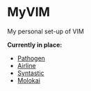 # MyVIM
My personal set-up of VIM

**Currently in place:**
- [Pathogen](https://github.com/tpope/vim-pathogen)
- [Airline](https://github.com/bling/vim-airline)
- [Syntastic](https://github.com/scrooloose/syntastic)
- [Molokai](https://github.com/tomasr/molokai)
